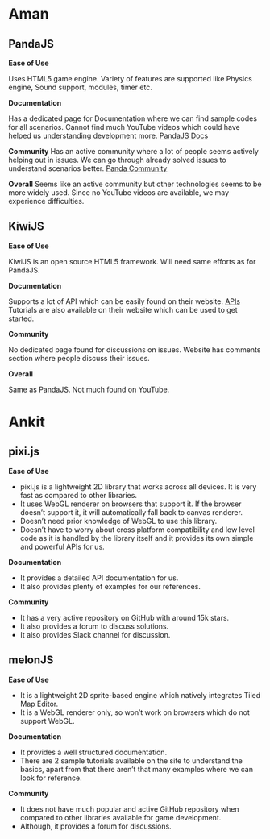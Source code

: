 # Aman

## PandaJS
**Ease of Use**

Uses HTML5 game engine. Variety of features are supported like Physics engine, Sound support, modules, timer etc.

**Documentation**

Has a dedicated page for Documentation where we can find sample codes for all scenarios. Cannot find much YouTube videos which could have helped us understanding development more.
[PandaJS Docs](http://www.pandajs.net/docs/)

**Community**
Has an active community where a lot of people seems actively helping out in issues. We can go through already solved issues to understand scenarios better.
[Panda Community](http://www.html5gamedevs.com/forum/19-pandajs/)

**Overall**
Seems like an active community but other technologies seems to be more widely used. Since no YouTube videos are available, we may experience difficulties.

## KiwiJS
**Ease of Use**

KiwiJS is an open source HTML5 framework. Will need same efforts as for PandaJS.

**Documentation**

Supports a lot of API which can be easily found on their website.
[APIs](http://www.kiwijs.org/api/)
Tutorials are also available on their website which can be used to get started.

**Community**

No dedicated page found for discussions on issues. Website has comments section where people discuss their issues.

**Overall**

Same as PandaJS. Not much found on YouTube.


# Ankit

## pixi.js

**********Ease of Use**********
* pixi.js is a lightweight 2D library that works across all devices. It is very fast as compared to other libraries.
* It uses WebGL renderer on browsers that support it. If the browser doesn’t support it, it will automatically fall back to canvas renderer.
* Doesn’t need prior knowledge of WebGL to use this library.
* Doesn’t have to worry about cross platform compatibility and low level code as it is handled by the library itself and it provides its own simple and powerful APIs for us.

**********Documentation**********
* It provides a detailed API documentation for us.
* It also provides plenty of examples for our references.

**********Community**********
* It has a very active repository on GitHub with around 15k stars.
* It also provides a forum to discuss solutions.
* It also provides Slack channel for discussion.

## melonJS

**********Ease of Use**********
* It is a lightweight 2D sprite-based engine which natively integrates Tiled Map Editor.
* It is a WebGL renderer only, so won’t work on browsers which do not support WebGL.

**********Documentation**********
* It provides a well structured documentation.
* There are 2 sample tutorials available on the site to understand the basics, apart from that there aren’t that many examples where we can look for reference.

**********Community**********
* It does not have much popular and active GitHub repository when compared to other libraries available for game development.
* Although, it provides a forum for discussions.
